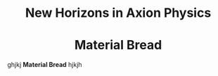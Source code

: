 <h1 align="center">New Horizons in Axion Physics</h1>
<h1 align="center"><span class="bolded">Material Bread</span></h1>
ghjkj <B>Material Bread</B> hjkjh
